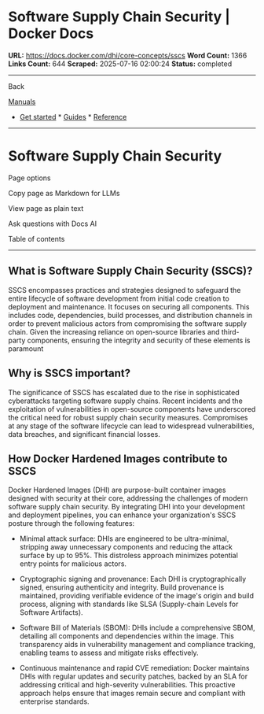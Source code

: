 # Software Supply Chain Security | Docker Docs

**URL:** https://docs.docker.com/dhi/core-concepts/sscs
**Word Count:** 1366
**Links Count:** 644
**Scraped:** 2025-07-16 02:00:24
**Status:** completed

---

Back

[Manuals](https://docs.docker.com/manuals/)

  * [Get started](https://docs.docker.com/get-started/)   * [Guides](https://docs.docker.com/guides/)   * [Reference](https://docs.docker.com/reference/)

* * *

# Software Supply Chain Security

Page options

Copy page as Markdown for LLMs

View page as plain text

Ask questions with Docs AI

Table of contents

* * *

## What is Software Supply Chain Security \(SSCS\)?

SSCS encompasses practices and strategies designed to safeguard the entire lifecycle of software development from initial code creation to deployment and maintenance. It focuses on securing all components. This includes code, dependencies, build processes, and distribution channels in order to prevent malicious actors from compromising the software supply chain. Given the increasing reliance on open-source libraries and third-party components, ensuring the integrity and security of these elements is paramount

## Why is SSCS important?

The significance of SSCS has escalated due to the rise in sophisticated cyberattacks targeting software supply chains. Recent incidents and the exploitation of vulnerabilities in open-source components have underscored the critical need for robust supply chain security measures. Compromises at any stage of the software lifecycle can lead to widespread vulnerabilities, data breaches, and significant financial losses.

## How Docker Hardened Images contribute to SSCS

Docker Hardened Images \(DHI\) are purpose-built container images designed with security at their core, addressing the challenges of modern software supply chain security. By integrating DHI into your development and deployment pipelines, you can enhance your organization's SSCS posture through the following features:

  * Minimal attack surface: DHIs are engineered to be ultra-minimal, stripping away unnecessary components and reducing the attack surface by up to 95%. This distroless approach minimizes potential entry points for malicious actors.

  * Cryptographic signing and provenance: Each DHI is cryptographically signed, ensuring authenticity and integrity. Build provenance is maintained, providing verifiable evidence of the image's origin and build process, aligning with standards like SLSA \(Supply-chain Levels for Software Artifacts\).

  * Software Bill of Materials \(SBOM\): DHIs include a comprehensive SBOM, detailing all components and dependencies within the image. This transparency aids in vulnerability management and compliance tracking, enabling teams to assess and mitigate risks effectively.

  * Continuous maintenance and rapid CVE remediation: Docker maintains DHIs with regular updates and security patches, backed by an SLA for addressing critical and high-severity vulnerabilities. This proactive approach helps ensure that images remain secure and compliant with enterprise standards.